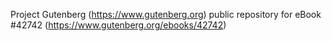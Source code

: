 Project Gutenberg (https://www.gutenberg.org) public repository for eBook #42742 (https://www.gutenberg.org/ebooks/42742)

